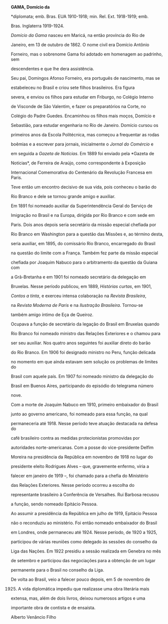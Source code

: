 **GAMA, Domício da**



\*diplomata; emb. Bras. EUA 1910-1918; min. Rel. Ext. 1918-1919; emb.

Bras. Inglaterra 1919-1924.



*Domício da Gama* nasceu em Maricá, na então província do Rio de

Janeiro, em 13 de outubro de 1862. O nome civil era Domício Antônio

Forneiro, mas o sobrenome Gama foi adotado em homenagem ao padrinho, sem

descendentes e que lhe dera assistência.



Seu pai, Domingos Afonso Forneiro, era português de nascimento, mas se

estabeleceu no Brasil e criou sete filhos brasileiros. Era figura

severa, e enviou os filhos para estudar em Friburgo, no Colégio Interno

de Visconde de São Valentim, e fazer os preparatórios na Corte, no

Colégio do Padre Guedes. Encaminhou os filhos mais moços, Domício e

Sebastião, para estudar engenharia no Rio de Janeiro. Domício cursou os

primeiros anos da Escola Politécnica, mas começou a frequentar as rodas

boêmias e a escrever para jornais, inicialmente o *Jornal do Comércio* e

em seguida a *Gazeta de Notícias*. Em 1889 foi enviado pela *Gazeta de

Notícias*, de Ferreira de Araújo, como correspondente à Exposição

Internacional Comemorativa do Centenário da Revolução Francesa em Paris.

Teve então um encontro decisivo de sua vida, pois conheceu o barão do

Rio Branco e dele se tornou grande amigo e auxiliar.



Em 1891 foi nomeado auxiliar da Superintendência Geral do Serviço de

Imigração no Brasil e na Europa, dirigida por Rio Branco e com sede em

Paris. Dois anos depois seria secretário da missão especial chefiada por

Rio Branco em Washington para a questão das Missões e, ao término desta,

seria auxiliar, em 1895, do comissário Rio Branco, encarregado do Brasil

na questão do limite com a França. Também fez parte da missão especial

chefiada por Joaquim Nabuco para o arbitramento da questão da Guiana com

a Grã-Bretanha e em 1901 foi nomeado secretário da delegação em

Bruxelas. Nesse período publicou, em 1889, *Histórias curtas*, em 1901,

*Contos a tinta*, e exerceu intensa colaboração na *Revista Brasileira*,

na *Revista Moderna de Paris* e na *Ilustração Brasileira*. Tornou-se

também amigo íntimo de Eça de Queiroz.



Ocupava a função de secretário da legação do Brasil em Bruxelas quando

Rio Branco foi nomeado ministro das Relações Exteriores e o chamou para

ser seu auxiliar. Nos quatro anos seguintes foi auxiliar direto do barão

do Rio Branco. Em 1906 foi designado ministro no Peru, função delicada

no momento em que ainda estavam sem solução os problemas de limites do

Brasil com aquele país. Em 1907 foi nomeado ministro da delegação do

Brasil em Buenos Aires, participando do episódio do telegrama número

nove.



Com a morte de Joaquim Nabuco em 1910, primeiro embaixador do Brasil

junto ao governo americano, foi nomeado para essa função, na qual

permaneceria até 1918. Nesse período teve atuação destacada na defesa do

café brasileiro contra as medidas protecionistas promovidas por

autoridades norte-americanas. Com a posse do vice-presidente Delfim

Moreira na presidência da República em novembro de 1918 no lugar do

presidente eleito Rodrigues Alves – que, gravemente enfermo, viria a

falecer em janeiro de 1919 –, foi chamado para a chefia do Ministério

das Relações Exteriores. Nesse período ocorreu a escolha do

representante brasileiro à Conferência de Versalhes. Rui Barbosa recusou

a função, sendo nomeado Epitácio Pessoa.



Ao assumir a presidência da República em julho de 1919, Epitácio Pessoa

não o reconduziu ao ministério. Foi então nomeado embaixador do Brasil

em Londres, onde permaneceu até 1924. Nesse período, de 1920 a 1925,

participou de várias reuniões como delegado às sessões do conselho da

Liga das Nações. Em 1922 presidiu a sessão realizada em Genebra no mês

de setembro e participou das negociações para a obtenção de um lugar

permanente para o Brasil no conselho da Liga.



De volta ao Brasil, veio a falecer pouco depois, em 5 de novembro de

1925. A vida diplomática impediu que realizasse uma obra literária mais

extensa, mas, além de dois livros, deixou numerosos artigos e uma

importante obra de contista e de ensaísta.



Alberto Venâncio Filho



